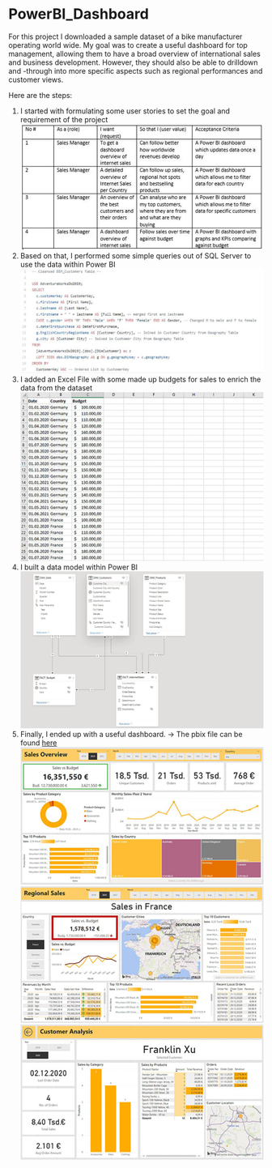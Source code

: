 # PowerBI_Dashboard

For this project I downloaded a sample dataset of a bike manufacturer operating world wide. My goal was to create a useful dashboard for top management, allowing them to have a broad overview of international sales and business development. However, they should also be able to drilldown and -through into more specific aspects such as regional performances and customer views.

Here are the steps:

1. I started with formulating some user stories to set the goal and requirement of the project
![](/images/user_stories.JPG)
2. Based on that, I performed some simple queries out of SQL Server to use the data within Power BI
![](/images/sql_query.JPG)
3. I added an Excel File with some made up budgets for sales to enrich the data from the dataset
![](/images/sales_budgets.JPG)
4. I built a data model within Power BI
![](/images/data_model.JPG)
5. Finally, I ended up with a useful dashboard. -> The pbix file can be found [here](https://maxemmrich.github.io/PowerBI_Dashboard/) 
![](/images/DashboardOverview.JPG)
![](/images/Dashboard_Regional.jpg)
![](/images/Dashboard_Customer.jpg)
